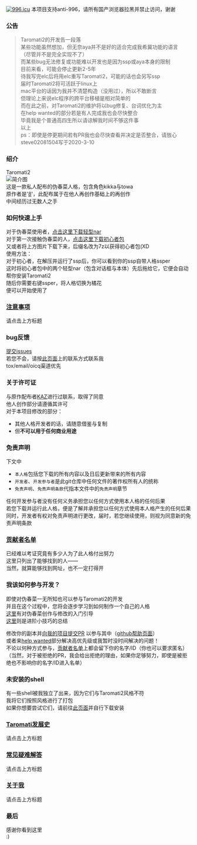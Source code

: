 ﻿[![996.icu]( https://img.shields.io/badge/link-996.icu-red.svg )]( https://996.icu )
本项目支持anti-996，请所有国产浏览器拉黑并禁止访问，谢谢  
### 公告  
> Taromati2的开发告一段落  
> 某些功能虽然想加，但无奈aya并不是好的适合完成我希冀功能的语言  
> （尽管并不是完全实现不了）  
> 而某些bug无法修复或功能难以开发也是因为ssp或aya本身的限制  
> 目前来看，可能会停止更新2-5年  
> 待我写完elc后将用elc重写Taromati2，可能的话也会另写ssp  
> 届时Taromati2将可活跃于linux上  
> mac平台的话因为我并不清楚构造（没用过），所以不敢断言  
> 但理论上来说elc程序的跨平台移植是相对简单的  
> 而在此之前，对Taromati2的维护将以bug修复、台词优化为主  
> 在help wanted的部分若是有人完成我也会尽快整合  
> 毕竟我是个普通高四生所以请谅解我时间不够这件事  
> 以上  
> ps：即使是停更期间若有PR我也会尽快查看并决定是否整合，请放心  
> steve02081504写于2020-3-10  

### 绍介  
Taromati2  
![简介图]( readme-bg.png )  
这是一款私人配布的伪春菜人格，包含角色kikka与towa  
原作者是'[8]( http://unvollendet.web.fc2.com/ )'，此配布属于在他人再创作基础上的再创作  
中间经历过无数人之手  
  
### 如何快速上手  
对于伪春菜使用者，[点击这里下载轻型nar]( ./release/Taromati2.7z )  
对于第一次接触伪春菜的人，[点击这里下载初心者包]( ./release/初心者包.7z )  
又或者将上方图片下载下来，后缀名改为7z以获得初心者包(XD  
使用方法：  
对于初心者，在解压并运行了ssp后，你可以看到你的ssp自带人格ssper  
这时将初心者包中的两个轻型nar（包含对话框与本体）先后拖给它，它便会自动帮你安装Taromati2  
随后你需要右键ssper，将人格切换为橘花  
便可以开始使用了  

### [注意事项]( ./md/points_for_attention.md )  
请点击上方标题  

### bug反馈  
[提交issues]( https://github.com/steve02081504/Kikka/issues/new?assignees=steve02081504&labels=bug&template=bug-report.md&title=a+bug )  
若您不会，请按[此页面]( https://steve02081504.github.io/about )上的联系方式联系我  
tox/email/oicq渠道优先  

### 关于许可证  
与原作配布者[KAZ]( http://unvollendet.web.fc2.com/ )进行过联系，取得了同意  
他人创作部分请遵循其许可  
对于本项目修改的部分：  
- 其他人格开发者的话，请随意借鉴与复制  
- 但**不可以用于任何商业用途**  

### 免责声明  
下文中  
- `本人格`包括您下载的所有内容以及日后更新带来的所有内容  
- `开发者`、`开发参与者`是此git仓库中任何文件的著作权所有人的统称  
- `免责声明`、`免责声明条款`代指本文件中的`免责声明`章节  

任何开发参与者没有任何义务承担您以任何方式使用本人格的任何后果  
若您下载并运行此人格，便是了解并承担您以任何方式使用本人格产生的任何后果  
同时，开发者有权对免责声明进行更改，届时，若您继续使用，则视为同意新的免责声明条款  

### [贡献者名单]( ./md/contributors.md )  
已经难以考证究竟有多少人为了此人格付出努力  
这里只列出了能够找到的人——  
当然，就算能够找到网址，也不一定打得开  

### 我该如何参与开发？  
即使对伪春菜一无所知也可以参与Taromati2的开发  
并且在这个过程中，您将会逐步学习到如何制作一个自己的人格  
[这里]( ./md/entry_guidance.md )有对伪春菜创作与修改的入门引导  
[这里]( ./md/advanced_skills.md )则是进阶小技巧的总结  
  
修改你的副本并[向我的项目提交PR]( https://github.com/steve02081504/Kikka/compare )
以参与其中（[github帮助页面]( https://help.github.com/cn )）  
或者来[help wanted]( ./md/help_wanted.md )部分解决高优先级或我暂时没时间解决的问题！  
不论以何种方式参与，[贡献者名单]( ./md/contributors.md )上都会留下你的名字/ID（你也可以要求匿名）  
（当然，对于被拒绝的PR，我会给出拒绝的理由，如果你足够努力，即使是被拒绝也不影响你的名字/ID进入名单）  

### 未安装的shell  
有一些shell被我独立了出来，因为它们与Taromati2风格不符  
我将它们按照风格进行了打包  
如果你想要尝试它们，请前往[此页面]( ./not_installed_shells )并自行下载安装  

### [Taromati发展史]( ./md/history_of_Taromati.md )  
请点击上方标题  

### [常见疑难解答]( ./md/Q&A.md )  
请点击上方标题  

### [关于我]( https://steve02081504.github.io/about )  
请点击上方标题  

### 最后  
感谢你看到这里  
:)

